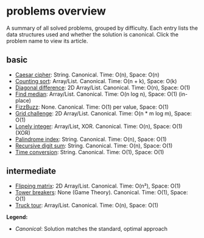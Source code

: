 # problems overview

A summary of all solved problems, grouped by difficulty. Each entry lists the data structures used and whether the solution is canonical. Click the problem name to view its article.

## basic

- [Caesar cipher](caesar-cipher.md): String. Canonical. Time: O(n), Space: O(n)
- [Counting sort](counting-sort.md): Array/List. Canonical. Time: O(n + k), Space: O(k)
- [Diagonal difference](diagonal-difference.md): 2D Array/List. Canonical. Time: O(n), Space: O(1)
- [Find median](find-median.md): Array/List. Canonical. Time: O(n log n), Space: O(1) (in-place)
- [FizzBuzz](fizzbuzz.md): None. Canonical. Time: O(1) per value, Space: O(1)
- [Grid challenge](grid-challenge.md): 2D Array/List. Canonical. Time: O(n \* m log m), Space: O(1)
- [Lonely integer](lonely-integer.md): Array/List, XOR. Canonical. Time: O(n), Space: O(1) (XOR)
- [Palindrome index](palindrome-index.md): String. Canonical. Time: O(n), Space: O(1)
- [Recursive digit sum](recursive-digit-sum.md): String. Canonical. Time: O(n), Space: O(1)
- [Time conversion](time-conversion.md): String. Canonical. Time: O(1), Space: O(1)

## intermediate

- [Flipping matrix](flipping-matrix.md): 2D Array/List. Canonical. Time: O(n²), Space: O(1)
- [Tower breakers](tower-breakers.md): None (Game Theory). Canonical. Time: O(1), Space: O(1)
- [Truck tour](truck-tour.md): Array/List. Canonical. Time: O(n), Space: O(1)

**Legend:**

- _Canonical_: Solution matches the standard, optimal approach
